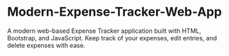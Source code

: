 # Modern-Expense-Tracker-Web-App
A modern web-based Expense Tracker application built with HTML, Bootstrap, and JavaScript. Keep track of your expenses, edit entries, and delete expenses with ease.
